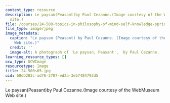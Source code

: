 ```yaml
---
content_type: resource
description: Le paysan(Peasant)by Paul Cezanne.(Image courtesy of the WebMuseum Web
  site.)
file: /courses/24-500-topics-in-philosophy-of-mind-self-knowledge-spring-2005/68db203cad763707ed2a3e57484793d5_24-500s05.jpg
file_type: image/jpeg
image_metadata:
  caption: "Le paysan (Peasant) by Paul Cezanne. (Image courtesy of the\_[WebMuseum](https://www.ibiblio.org/wm/)\_\
    Web site.)"
  credit: ''
  image-alt: A photograph of 'Le paysan, Peasant',  by Paul Cezanne.
learning_resource_types: []
ocw_type: OCWImage
resourcetype: Image
title: 24-500s05.jpg
uid: 68db203c-ad76-3707-ed2a-3e57484793d5
---
```

Le paysan(Peasant)by Paul Cezanne.(Image courtesy of the WebMuseum Web site.)

